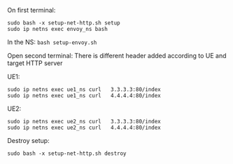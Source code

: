 On first terminal:
```
sudo bash -x setup-net-http.sh setup
sudo ip netns exec envoy_ns bash
```

In the NS: `bash setup-envoy.sh`

Open second terminal: There is different header added according to UE and target HTTP server

UE1:
```
sudo ip netns exec ue1_ns curl   3.3.3.3:80/index
sudo ip netns exec ue1_ns curl   4.4.4.4:80/index
```
UE2:
```
sudo ip netns exec ue2_ns curl   3.3.3.3:80/index
sudo ip netns exec ue2_ns curl   4.4.4.4:80/index
```
Destroy setup:
```
sudo bash -x setup-net-http.sh destroy
```

